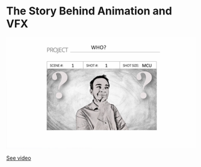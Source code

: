 # The Story Behind Animation and VFX

![Intro photo of talk where we can see Benjamín Haverla in sketch style.](Photos/Storytelling_still.png)

[See video](https://drive.google.com/file/d/1xb3BgfflX3RLkeS3FFgyVgtPNcVuSpsg/view?usp=share_link)
